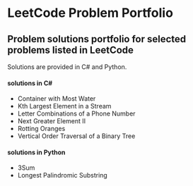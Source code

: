 # LeetCode Problem Portfolio
## Problem solutions portfolio for selected problems listed in LeetCode

Solutions are provided in C# and Python.

#### solutions in C#
- Container with Most Water
- Kth Largest Element in a Stream
- Letter Combinations of a Phone Number
- Next Greater Element II
- Rotting Oranges
- Vertical Order Traversal of a Binary Tree

#### solutions in Python
- 3Sum
- Longest Palindromic Substring
